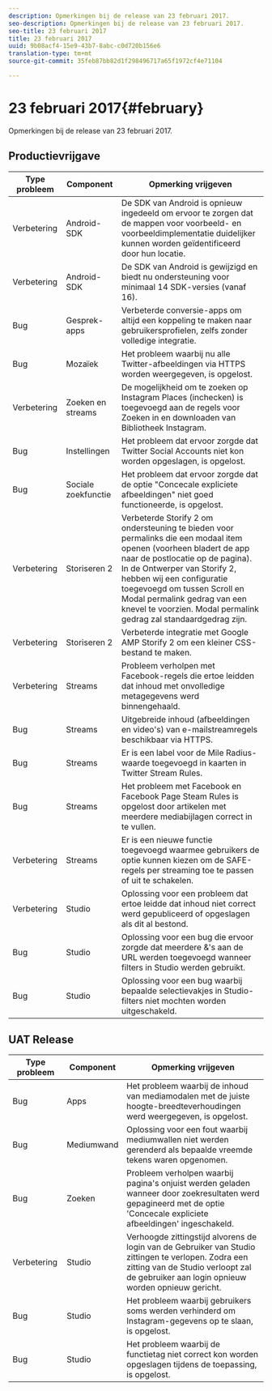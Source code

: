 ```yaml
---
description: Opmerkingen bij de release van 23 februari 2017.
seo-description: Opmerkingen bij de release van 23 februari 2017.
seo-title: 23 februari 2017
title: 23 februari 2017
uuid: 9b08acf4-15e9-43b7-8abc-c0d720b156e6
translation-type: tm+mt
source-git-commit: 35feb87bb82d1f298496717a65f1972cf4e71104

---
```



# 23 februari 2017{#february}

Opmerkingen bij de release van 23 februari 2017.

## Productievrijgave

| **Type probleem** | **Component** | **Opmerking vrijgeven** |
|---|---|---|
| Verbetering | Android-SDK | De SDK van Android is opnieuw ingedeeld om ervoor te zorgen dat de mappen voor voorbeeld- en voorbeeldimplementatie duidelijker kunnen worden geïdentificeerd door hun locatie. |
| Verbetering | Android-SDK | De SDK van Android is gewijzigd en biedt nu ondersteuning voor minimaal 14 SDK-versies (vanaf 16). |
| Bug | Gesprek-apps | Verbeterde conversie-apps om altijd een koppeling te maken naar gebruikersprofielen, zelfs zonder volledige integratie. |
| Bug | Mozaïek | Het probleem waarbij nu alle Twitter-afbeeldingen via HTTPS worden weergegeven, is opgelost. |
| Verbetering | Zoeken en streams | De mogelijkheid om te zoeken op Instagram Places (inchecken) is toegevoegd aan de regels voor Zoeken in en downloaden van Bibliotheek Instagram. |
| Bug | Instellingen | Het probleem dat ervoor zorgde dat Twitter Social Accounts niet kon worden opgeslagen, is opgelost. |
| Bug | Sociale zoekfunctie | Het probleem dat ervoor zorgde dat de optie &quot;Concecale expliciete afbeeldingen&quot; niet goed functioneerde, is opgelost. |
| Verbetering | Storiseren 2 | Verbeterde Storify 2 om ondersteuning te bieden voor permalinks die een modaal item openen (voorheen bladert de app naar de postlocatie op de pagina). In de Ontwerper van Storify 2, hebben wij een configuratie toegevoegd om tussen Scroll en Modal permalink gedrag van een knevel te voorzien. Modal permalink gedrag zal standaardgedrag zijn. |
| Verbetering | Storiseren 2 | Verbeterde integratie met Google AMP Storify 2 om een kleiner CSS-bestand te maken. |
| Verbetering | Streams | Probleem verholpen met Facebook-regels die ertoe leidden dat inhoud met onvolledige metagegevens werd binnengehaald. |
| Bug | Streams | Uitgebreide inhoud (afbeeldingen en video&#39;s) van e-mailstreamregels beschikbaar via HTTPS. |
| Bug | Streams | Er is een label voor de Mile Radius-waarde toegevoegd in kaarten in Twitter Stream Rules. |
| Bug | Streams | Het probleem met Facebook en Facebook Page Steam Rules is opgelost door artikelen met meerdere mediabijlagen correct in te vullen. |
| Verbetering | Streams | Er is een nieuwe functie toegevoegd waarmee gebruikers de optie kunnen kiezen om de SAFE-regels per streaming toe te passen of uit te schakelen. |
| Verbetering | Studio | Oplossing voor een probleem dat ertoe leidde dat inhoud niet correct werd gepubliceerd of opgeslagen als dit al bestond. |
| Bug | Studio | Oplossing voor een bug die ervoor zorgde dat meerdere &amp;&#39;s aan de URL werden toegevoegd wanneer filters in Studio werden gebruikt. |
| Bug | Studio | Oplossing voor een bug waarbij bepaalde selectievakjes in Studio-filters niet mochten worden uitgeschakeld. |

## UAT Release

| **Type probleem** | **Component** | **Opmerking vrijgeven** |
|---|---|---|
| Bug | Apps | Het probleem waarbij de inhoud van mediamodalen met de juiste hoogte-breedteverhoudingen werd weergegeven, is opgelost. |
| Bug | Mediumwand | Oplossing voor een fout waarbij mediumwallen niet werden gerenderd als bepaalde vreemde tekens waren opgenomen. |
| Bug | Zoeken | Probleem verholpen waarbij pagina&#39;s onjuist werden geladen wanneer door zoekresultaten werd gepagineerd met de optie &#39;Concecale expliciete afbeeldingen&#39; ingeschakeld. |
| Verbetering | Studio | Verhoogde zittingstijd alvorens de login van de Gebruiker van Studio zittingen te verlopen. Zodra een zitting van de Studio verloopt zal de gebruiker aan login opnieuw worden opnieuw gericht. |
| Bug | Studio | Het probleem waarbij gebruikers soms werden verhinderd om Instagram-gegevens op te slaan, is opgelost. |
| Bug | Studio | Het probleem waarbij de functietag niet correct kon worden opgeslagen tijdens de toepassing, is opgelost. |

